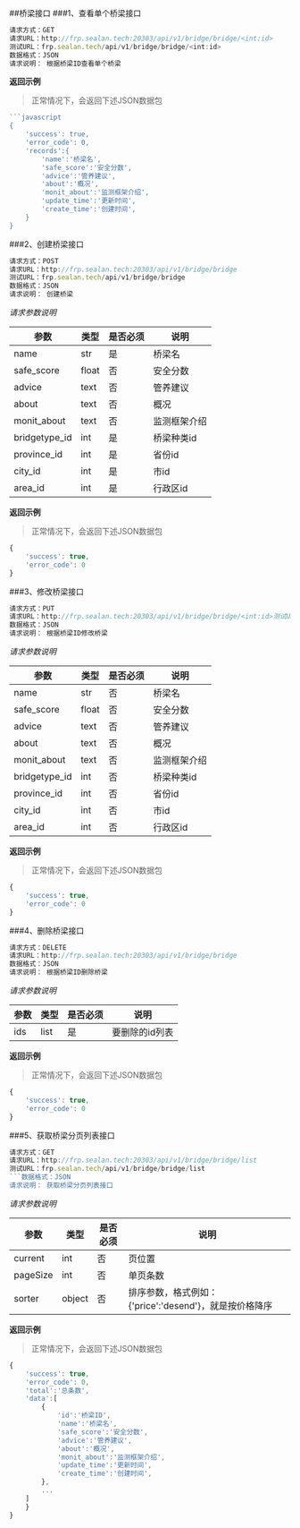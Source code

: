 ##桥梁接口
###1、查看单个桥梁接口
```javascript
请求方式：GET
请求URL：http://frp.sealan.tech:20303/api/v1/bridge/bridge/<int:id>
测试URL：frp.sealan.tech/api/v1/bridge/bridge/<int:id>
数据格式：JSON
请求说明： 根据桥梁ID查看单个桥梁
```
**返回示例**
> 正常情况下，会返回下述JSON数据包
```javascript
```javascript
{
	'success': true,
	'error_code': 0,
	'records':{
		'name':'桥梁名',
		'safe_score':'安全分数',
		'advice':'管养建议',
		'about':'概况',
		'monit_about':'监测框架介绍',
		'update_time':'更新时间',
		'create_time':'创建时间',
	}
}
```
###2、创建桥梁接口
```javascript
请求方式：POST
请求URL：http://frp.sealan.tech:20303/api/v1/bridge/bridge
测试URL：frp.sealan.tech/api/v1/bridge/bridge
数据格式：JSON
请求说明： 创建桥梁
```
*请求参数说明*

| 参数  | 类型   | 是否必须 | 说明        |
| ----- | ------ | -------- | ----------- |
|name|str|是|桥梁名|
|safe_score|float|否|安全分数|
|advice|text|否|管养建议|
|about|text|否|概况|
|monit_about|text|否|监测框架介绍|
|bridgetype_id|int|是|桥梁种类id|
|province_id|int|是|省份id|
|city_id|int|是|市id|
|area_id|int|是|行政区id|

**返回示例**
> 正常情况下，会返回下述JSON数据包
```javascript
{
	'success': true,
	'error_code': 0
}
```
###3、修改桥梁接口
```javascript
请求方式：PUT
请求URL：http://frp.sealan.tech:20303/api/v1/bridge/bridge/<int:id>测试URL：frp.sealan.tech/api/v1/bridge/bridge/<int:id>
数据格式：JSON
请求说明： 根据桥梁ID修改桥梁
```
*请求参数说明*

| 参数  | 类型   | 是否必须 | 说明        |
| ----- | ------ | -------- | ----------- |
|name|str|否|桥梁名|
|safe_score|float|否|安全分数|
|advice|text|否|管养建议|
|about|text|否|概况|
|monit_about|text|否|监测框架介绍|
|bridgetype_id|int|否|桥梁种类id|
|province_id|int|否|省份id|
|city_id|int|否|市id|
|area_id|int|否|行政区id|

**返回示例**
> 正常情况下，会返回下述JSON数据包
```javascript
{
	'success': true,
	'error_code': 0
}
```
###4、删除桥梁接口
```javascript
请求方式：DELETE
请求URL：http://frp.sealan.tech:20303/api/v1/bridge/bridge
数据格式：JSON
请求说明： 根据桥梁ID删除桥梁
```
*请求参数说明*

| 参数  | 类型   | 是否必须 | 说明        |
| ----- | ------ | -------- | ----------- |
|ids|list|是|要删除的id列表|
**返回示例**
> 正常情况下，会返回下述JSON数据包
```javascript
{
	'success': true,
	'error_code': 0
}
```
###5、获取桥梁分页列表接口
```javascript
请求方式：GET
请求URL：http://frp.sealan.tech:20303/api/v1/bridge/bridge/list
测试URL：frp.sealan.tech/api/v1/bridge/bridge/list
```数据格式：JSON
请求说明： 获取桥梁分页列表接口
```
*请求参数说明*

| 参数  | 类型   | 是否必须 | 说明        |
| ----- | ------ | -------- | ----------- |
|current|int|否|页位置|
|pageSize|int|否|单页条数|
|sorter|object|否|排序参数，格式例如：{'price':'desend'}，就是按价格降序|

**返回示例**
> 正常情况下，会返回下述JSON数据包
```javascript
{
	'success': true,
	'error_code': 0,
	'total':'总条数',
	'data':[
		{
			'id':'桥梁ID',
			'name':'桥梁名',
			'safe_score':'安全分数',
			'advice':'管养建议',
			'about':'概况',
			'monit_about':'监测框架介绍',
			'update_time':'更新时间',
			'create_time':'创建时间',
		},
		...
	]
	}
}
```
